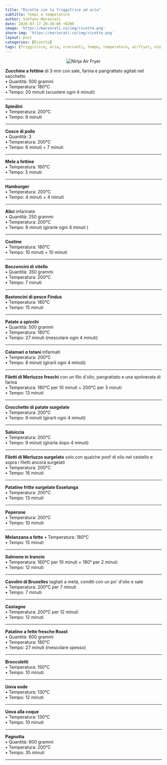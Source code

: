 ```yaml
---
title: "Ricette con la friggitrice ad aria"
subtitle: Tempi e temperature
author: Stefano Marzorati
date: 2020-07-17 20:30:00 +0200
image: 'https://marzorati.co/img/ricette.png'
share-img: 'https://marzorati.co/img/ricette.png'
layout: post
categories: [Ricette]
tags: [friggitrice, aria, croccanti, tempo, temperatura, airfryer, ninja]
---
```

<center><img src="https://marzorati.co/img/post/ninja_friggitrice_aria.jpg" alt="Ninja Air Fryer"></center>

**Zucchine a fettine** di 3 mm con sale, farina e pangrattato agitati nel sacchetto   
• Quantità: 500 grammi   
• Temperatura: 180°C   
• Tempo: 20 minuti (scuotere ogni 4 minuti)   

---

**Spiedini**   
• Temperatura: 200°C   
• Tempo: 8 minuti   

---

**Cosce di pollo**   
• Quantità: 3   
• Temperatura: 200°C   
• Tempo: 6 minuti + 7 minuti   

---

**Mele a fettine**   
• Temperatura: 160°C   
• Tempo: 5 minuti   

---

**Hamburger**   
• Temperatura: 200°C   
• Tempo: 4 minuti + 4 minuti   

---

**Alici** infarinate   
• Quantità: 250 grammi   
• Temperatura: 200°C   
• Tempo: 8 minuti (girarle ogni 4 minuti )   

---

**Costine**   
• Temperatura: 180°C   
• Tempo: 10 minuti + 10 minuti   

---

**Bocconcini di vitello**   
• Quantità: 350 grammi   
• Temperatura: 200°C   
• Tempo: 7 minuti   

---

**Bastoncini di pesce Findus**   
• Temperatura: 180°C   
• Tempo: 15 minuti   

---

**Patate a spicchi**   
• Quantità: 500 grammi   
• Temperatura: 180°C   
• Tempo: 27 minuti (mescolare ogni 4 minuti)   

---

**Calamari o totani** infarinati    
• Temperatura: 200°C   
• Tempo: 8 minuti (girarli ogni 4 minuti)   

---

**Filetti di Merluzzo freschi** con un filo d'olio, pangrattato e una spolverata di farina    
• Temperatura: 180°C per 10 minuti + 200°C per 3 minuti   
• Tempo: 13 minuti

---

**Crocchette di patate surgelate**   
• Temperatura: 200°C   
• Tempo: 8 minuti (girarli ogni 4 minuti)   

---

**Salsiccia**   
• Temperatura: 200°C   
• Tempo: 9 minuti (girarla dopo 4 minuti)   

---

**Filetti di Merluzzo surgelato** solo con qualche poof di olio nel cestello e sopra i filetti ancora surgelati    
• Temperatura: 200°C   
• Tempo: 16 minuti

---

**Patatine fritte surgelate Esselunga**   
• Temperatura: 200°C   
• Tempo: 13 minuti

---

**Peperone**   
• Temperatura: 200°C   
• Tempo: 10 minuti

---

**Melanzana a fette** 
• Temperatura: 180°C   
• Tempo: 15 minuti

---

**Salmone in trancio**   
• Temperatura: 160°C per 10 minuti + 180° per 2 minuti   
• Tempo: 12 minuti

---

**Cavolini di Bruxelles** tagliati a metà, conditi con un po' d'olio e sale   
• Temperatura: 200°C per 7 minuti   
• Tempo: 7 minuti

---

**Castagne**   
• Temperatura: 200°C per 12 minuti   
• Tempo: 12 minuti

---

**Patatine a fette fresche Roast**   
• Quantità: 600 grammi   
• Temperatura: 180°C   
• Tempo: 27 minuti (mescolare spesso)

---

**Broccoletti**   
• Temperatura: 150°C   
• Tempo: 10 minuti

---

**Uova sode**   
• Temperatura: 130°C   
• Tempo: 12 minuti

---

**Uova alla coque**   
• Temperatura: 130°C   
• Tempo: 10 minuti

---

**Pagnotta**   
• Quantità: 600 grammi   
• Temperatura: 200°C   
• Tempo: 35 minuti

---